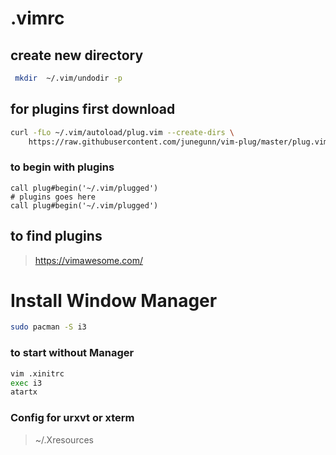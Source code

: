 # .vimrc

## create new directory 
```bash
 mkdir  ~/.vim/undodir -p
 ```

## for plugins first download
```bash
curl -fLo ~/.vim/autoload/plug.vim --create-dirs \
    https://raw.githubusercontent.com/junegunn/vim-plug/master/plug.vim
```
    
### to begin with plugins
```vim
call plug#begin('~/.vim/plugged')
# plugins goes here
call plug#begin('~/.vim/plugged')
```

## to find plugins
> https://vimawesome.com/

# Install Window Manager
```bash
sudo pacman -S i3
```
### to start without Manager
```bash
vim .xinitrc
exec i3
atartx
```
### Config for urxvt or xterm
> ~/.Xresources
